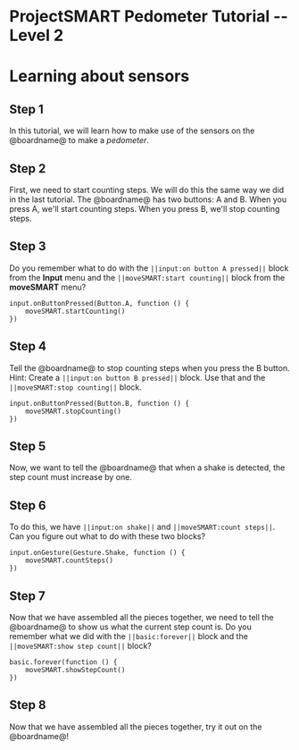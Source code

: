 # ProjectSMART Pedometer Tutorial -- Level 2
# Learning about sensors


## Step 1

In this tutorial, we will learn how to make use of the sensors on the @boardname@ to make a *pedometer*.

## Step 2

First, we need to start counting steps. We will do this the same way we did in the last tutorial. The @boardname@ has two buttons: A and B. When you press A, we'll start counting steps. When you press B, we'll stop counting steps.

## Step 3

Do you remember what to do with the ``||input:on button A pressed||`` block from the **Input** menu and the ``||moveSMART:start counting||`` block from the **moveSMART** menu?

```blocks
input.onButtonPressed(Button.A, function () {
    moveSMART.startCounting()
})
```

## Step 4

Tell the @boardname@ to stop counting steps when you press the B button. Hint: Create a ``||input:on button B pressed||`` block. Use that and the ``||moveSMART:stop counting||`` block.

```blocks
input.onButtonPressed(Button.B, function () {
    moveSMART.stopCounting()
})
```

## Step 5

Now, we want to tell the @boardname@ that when a shake is detected, the step count must increase by one.

## Step 6

To do this, we have ``||input:on shake||`` and ``||moveSMART:count steps||``. Can you figure out what to do with these two blocks?

```blocks
input.onGesture(Gesture.Shake, function () {
    moveSMART.countSteps()
})
```

## Step 7

Now that we have assembled all the pieces together, we need to tell the @boardname@ to show us what the current step count is.
Do you remember what we did with the ``||basic:forever||`` block and the ``||moveSMART:show step count||`` block?

```blocks
basic.forever(function () {
    moveSMART.showStepCount()
})
```

## Step 8

Now that we have assembled all the pieces together, try it out on the @boardname@!

